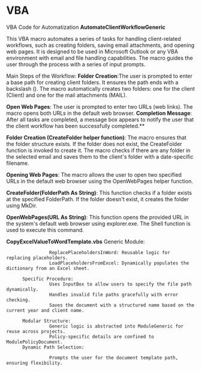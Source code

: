 # VBA
VBA Code for Automatization
**AutomateClientWorkflowGeneric**
          
This VBA macro automates a series of tasks for handling client-related workflows, such as creating folders, saving email                  attachments, and opening web pages. It is designed to be used in Microsoft Outlook or any VBA environment with email and file             handling capabilities. The macro guides the user through the process with a series of input prompts.

Main Steps of the Workflow:
**Folder Creation**:The user is prompted to enter a base path for creating client folders. It ensures the path ends with a backslash (\). The macro automatically creates two folders: one for the client (Client) and one for the mail attachments (MAIL).             

**Open Web Pages**: The user is prompted to enter two URLs (web links). The macro opens both URLs in the default web browser.
**Completion Message**: After all tasks are completed, a message box appears to notify the user that the client workflow has been       successfully completed.**

**Folder Creation (CreateFolder helper function)**: The macro ensures that the folder structure exists. If the folder does not exist, the CreateFolder function is invoked to create it. The macro checks if there are any folder in the selected email and saves them to the client's folder with a date-specific filename.

**Opening Web Pages**: The macro allows the user to open two specified URLs in the default web browser using the OpenWebPages helper     function.

**CreateFolder(FolderPath As String)**: This function checks if a folder exists at the specified FolderPath. If the folder doesn't exist, it creates the folder using MkDir.

**OpenWebPages(URL As String)**: This function opens the provided URL in the system's default web browser using explorer.exe. The Shell function is used to execute this command.

**CopyExcelValueToWordTemplate.vbs**
          Generic Module:
          
                    ReplacePlaceholdersInWord: Reusable logic for replacing placeholders.
                    LoadPlaceholdersFromExcel: Dynamically populates the dictionary from an Excel sheet.
          
          Specific Procedure:
                    Uses InputBox to allow users to specify the file path dynamically.
                    Handles invalid file paths gracefully with error checking.
                    Saves the document with a structured name based on the current year and client name.
          
          Modular Structure:          
                    Generic logic is abstracted into ModuleGeneric for reuse across projects.
                    Policy-specific details are confined to ModulePolicyDocument.
          Dynamic Path Selection:
          
                    Prompts the user for the document template path, ensuring flexibility.
